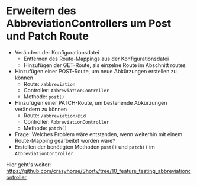 # Erweitern des AbbreviationControllers um Post und Patch Route

* Verändern der Konfigurationsdatei
  * Entfernen des Route-Mappings aus der Konfigurationsdatei
  * Hinzufügen der GET-Route, als einzelne Route im Abschnitt routes
* Hinzufügen einer POST-Route, um neue Abkürzungen erstellen zu können
  * Route: `/abbreviation`
  * Controller: `AbbreviationController`
  * Methode: `post()`
* Hinzufügen einer PATCH-Route, um bestehende Abkürzungen verändern zu können
  * Route: `/abbreviation/@id`
  * Controller: `AbbreviationController`
  * Methode: `patch()`
* Frage: Welches Problem wäre entstanden, wenn weiterhin mit einem Route-Mapping gearbeitet worden wäre?
* Erstellen der benötigten Methoden `post()` und `patch()` im `AbbreviationController`




Hier geht's weiter: https://github.com/crasyhorse/Shorty/tree/10_feature_testing_abbreviationcontroller
